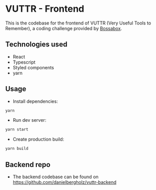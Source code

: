 # VUTTR - Frontend

This is the codebase for the frontend of VUTTR (Very Useful Tools to Remember), a coding challenge provided by [Bossabox](https://app.bossabox.com/u/daniel-bergholz).

## Technologies used
- React
- Typescript
- Styled components
- yarn

## Usage
- Install dependencies:
```bash
yarn
```

- Run dev server:
```bash
yarn start
```

- Create production build:
```bash
yarn build
```

## Backend repo
- The backend codebase can be found on https://github.com/danielbergholz/vuttr-backend
<!--
## Live version
- The live version of the VUTTR website is hosted on https://vuttr.netlify.app

## Tutorial
- You can watch a tutorial of this website on YouTube -->
